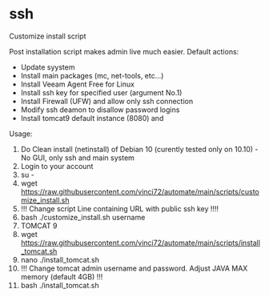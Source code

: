 # ssh
Customize install script

Post installation script makes admin live much easier.
Default actions:
- Update syystem
- Install main packages (mc, net-tools, etc...)
- Install Veeam Agent Free for Linux
- Install ssh key for specified user (argument No.1)
- Install Firewall (UFW) and allow only ssh connection
- Modify ssh deamon to disallow password logins
- Install tomcat9 default instance (8080) and

Usage:
1. Do Clean install (netinstall) of Debian 10 (curently tested only on 10.10) - No GUI, only ssh and main system
2. Login to your account
3. su -
4. wget https://raw.githubusercontent.com/vinci72/automate/main/scripts/customize_install.sh
5. !!! Change script Line containing URL with public ssh key !!!!
6. bash ./customize_install.sh username
7. TOMCAT 9
8. wget https://raw.githubusercontent.com/vinci72/automate/main/scripts/install_tomcat.sh
9. nano ./install_tomcat.sh
10. !!! Change tomcat admin username and password. Adjust JAVA MAX memory (default 4GB) !!!
11. bash ./install_tomcat.sh

